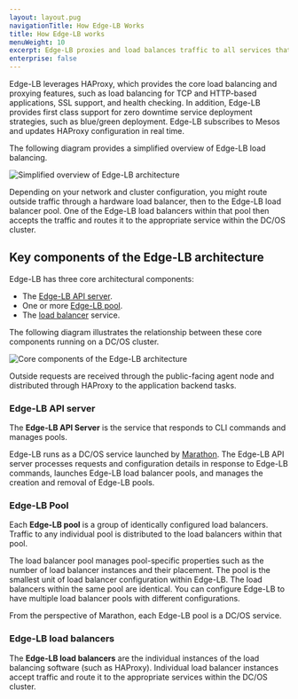 ```yaml
---
layout: layout.pug
navigationTitle: How Edge-LB Works
title: How Edge-LB works
menuWeight: 10
excerpt: Edge-LB proxies and load balances traffic to all services that run on DC/OS.
enterprise: false
---
```


Edge-LB leverages HAProxy, which provides the core load balancing and proxying features, such as load balancing for TCP and HTTP-based applications, SSL support, and health checking. In addition, Edge-LB provides first class support for zero downtime service deployment strategies, such as blue/green deployment. Edge-LB subscribes to Mesos and updates HAProxy configuration in real time.

The following diagram provides a simplified overview of Edge-LB load balancing.

<p>
<img src="/services/edge-lb/img/Edge-LB-1.png" alt="Simplified overview of Edge-LB architecture">
<p>

Depending on your network and cluster configuration, you might route outside traffic through a hardware load balancer, then to the Edge-LB load balancer pool. One of the Edge-LB load balancers within that pool then accepts the traffic and routes it to the appropriate service within the DC/OS cluster.

## Key components of the Edge-LB architecture

Edge-LB has three core architectural components:
- The [Edge-LB API server](#edge-lb-api-server).
- One or more [Edge-LB pool](#edge-lb-pool).
- The [load balancer](#edge-lb-load-balancer) service.

The following diagram illustrates the relationship between these core components running on a DC/OS cluster.

<p>
<img src="/services/edge-lb/img/Edge-LB-2.png" alt="Core components of the Edge-LB architecture">
</p>

Outside requests are received through the public-facing agent node and distributed through HAProxy to the application backend tasks.

<a name="edge-lb-api-server"></a>

### Edge-LB API server

The **Edge-LB API Server** is the service that responds to CLI commands and manages pools.

Edge-LB runs as a DC/OS service launched by [Marathon](/latest/deploying-services/). The Edge-LB API server processes requests and configuration details in response to Edge-LB commands, launches Edge-LB load balancer pools, and manages the creation and removal of Edge-LB pools. 

<a name="edge-lb-pool"></a>

### Edge-LB Pool

Each **Edge-LB pool** is a group of identically configured load balancers. Traffic to any individual pool is distributed to the load balancers within that pool. 

The load balancer pool manages pool-specific properties such as the number of load balancer instances and their placement. The pool is the smallest unit of load balancer configuration within Edge-LB. The load balancers within the same pool are identical. You can configure Edge-LB to have multiple load balancer pools with different configurations.

From the perspective of Marathon, each Edge-LB pool is a DC/OS service.

<a name="edge-lb-load-balancer"></a>

### Edge-LB load balancers

The **Edge-LB load balancers** are the individual instances of the load balancing software (such as HAProxy). Individual load balancer instances accept traffic and route it to the appropriate services within the DC/OS cluster.
